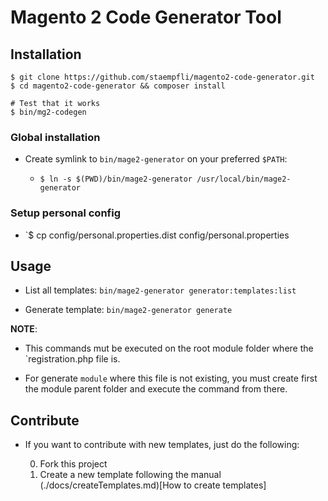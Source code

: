 # Magento 2 Code Generator Tool

## Installation

```
$ git clone https://github.com/staempfli/magento2-code-generator.git
$ cd magento2-code-generator && composer install

# Test that it works
$ bin/mg2-codegen
```

### Global installation

* Create symlink to `bin/mage2-generator` on your preferred `$PATH`:
   
    * `$ ln -s $(PWD)/bin/mage2-generator /usr/local/bin/mage2-generator`

### Setup personal config

* `$ cp config/personal.properties.dist config/personal.properties

## Usage

* List all templates: `bin/mage2-generator generator:templates:list` 

* Generate template: `bin/mage2-generator generate` 

**NOTE**:
    
* This commands mut be executed on the root module folder where the `registration.php file is. 

* For generate `module` where this file is not existing, you must create first the module parent folder and execute the command from there.
    
## Contribute

* If you want to contribute with new templates, just do the following:

    0. Fork this project
    0. Create a new template following the manual (./docs/createTemplates.md)[How to create templates]
